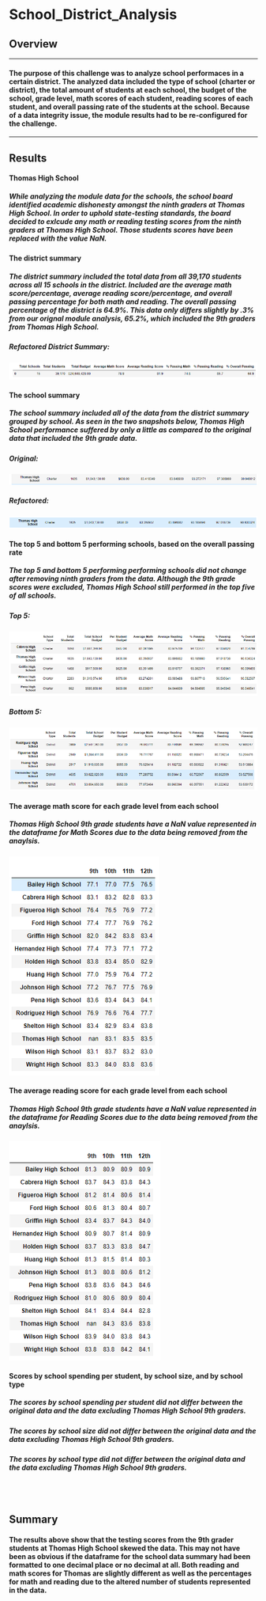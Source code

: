 # School_District_Analysis
## Overview
---
#### The purpose of this challenge was to analyze school performaces in a certain district. The analyzed data included the type of school (charter or district), the total amount of students at each school, the budget of the school, grade level, math scores of each student, reading scores of each student, and overall passing rate of the students at the school. Because of a data integrity issue, the module results had to be re-configured for the challenge.
---
## Results

#### Thomas High School
##### While analyzing the module data for the schools, the school board identified academic dishonesty amongst the ninth graders at Thomas High School. In order to uphold state-testing standards, the board decided to exlcude any math or reading testing scores from the ninth graders at Thomas High School. Those students scores have been replaced with the value NaN.

#### The district summary
##### The district summary included the total data from all 39,170 students across all 15 schools in the district. Included are the average math score/percentage, average reading score/percentage, and overall passing percentage for both math and reading. The overall passing percentage of the district is 64.9%. This data only differs slightly by .3% from our orignal module analysis, 65.2%, which included the 9th graders from Thomas High School.
##### Refactored District Summary:
![](https://github.com/yfaulkne/School_District_Analysis/blob/main/Resources/District_Summary_No_Thonas.PNG)

#### The school summary
##### The school summary included all of the data from the district summary grouped by school. As seen in the two snapshots below, Thomas High School performance suffered by only a little as compared to the original data that included the 9th grade data.
##### Original:
![](https://github.com/yfaulkne/School_District_Analysis/blob/main/Resources/School_Summary_Original.PNG)
##### Refactored:
![](https://github.com/yfaulkne/School_District_Analysis/blob/main/Resources/School_Summary_no_Thomas.PNG)

#### The top 5 and bottom 5 performing schools, based on the overall passing rate
##### The top 5 and bottom 5 performing performing schools did not change after removing ninth graders from the data. Although the 9th grade scores were excluded, Thomas High School still performed in the top five of all schools.
##### Top 5:
![](https://github.com/yfaulkne/School_District_Analysis/blob/main/Resources/Top_5_Schools.PNG)
##### Bottom 5:
![](https://github.com/yfaulkne/School_District_Analysis/blob/main/Resources/Bottom_5_Schools.PNG)

#### The average math score for each grade level from each school
##### Thomas High School 9th grade students have a NaN value represented in the dataframe for Math Scores due to the data being removed from the anaylsis.
![](https://github.com/yfaulkne/School_District_Analysis/blob/main/Resources/Math_Scored_by_Grade.PNG)
#### The average reading score for each grade level from each school
##### Thomas High School 9th grade students have a NaN value represented in the dataframe for Reading Scores due to the data being removed from the anaylsis.
![](https://github.com/yfaulkne/School_District_Analysis/blob/main/Resources/Reading_Scores_by_Grade.PNG)
#### Scores by school spending per student, by school size, and by school type
##### The scores by school spending per student did not differ between the original data and the data excluding Thomas High School 9th graders.
##### The scores by school size did not differ between the original data and the data excluding Thomas High School 9th graders.
##### The scores by school type did not differ between the original data and the data excluding Thomas High School 9th graders.
![]()
![]()
![]()
---
## Summary
#### The results above show that the testing scores from the 9th grader students at Thomas High School skewed the data. This may not have been as obvious if the dataframe for the school data summary had been formatted to one decimal place or no decimal at all. Both reading and math scores for Thomas are slightly different as well as the percentages for math and reading due to the altered number of students represented in the data.
